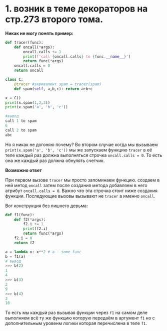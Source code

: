 # 1. возник в теме декораторов на стр.273 второго тома.
**Никак не могу понять пример:**
```python
def tracer(func):
    def oncall(*args):
        oncall.calls += 1
        print(f'call {oncall.calls} to {func.__name__}')
        return func(*args)
    oncall.calls = 0
    return oncall

class C:
    @tracer #эквивалент spam = tracer(spam)
    def spam(self, a,b,c): return a+b+c

x = C()
print(x.spam(1,2,3))
print(x.spam('a', 'b', 'c'))

#вывод
call 1 to spam
6
call 2 to spam
abc
```
Но я никак не догоняю почему? Во втором случае когда мы вызываем `print(x.spam('a', 'b', 'c'))` мы же запускаем функцию `tracer` в её теле каждый раз должна выполняться строчка `oncall.calls = 0`. То есть она же каждый раз должна обнулять счетчик.

**Возможно ответ**

При первом вызове `tracer` мы просто запоминаем функцию. создаем в ней метод `oncall` затем после создания метода добавляем в него атрибут `oncall.calls = 0`. Важно что эта строчка стоит ниже создания функции. Последующие вызовы вызывают не `tracer` а именно `oncall`.

Вот конструкция без лишнего дерьма:
```python
def f1(func):
    def f2(*args):
        f2.i += 1
        print(f2.i)
        return func(*args)
    f2.i = 0    
    return f2

a = lambda x: x**2 # a - some func
b = f1(a) 
# вывод
>>> b(2)
1
4
>>> b(3)
2
9
>>> b(4)
3
16
```
То есть мы каждый раз вызывая функции через `f1` на самом деле  выполняем всё ту же функцию которую передаём в аргумент `f1` но с дополнительным уровенм логики которая перечислена в теле `f1`.
